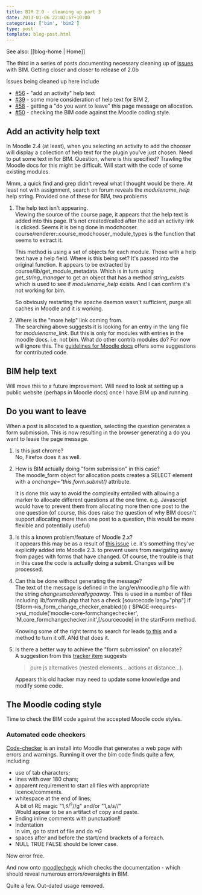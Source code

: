 ```yaml
---
title: BIM 2.0 - cleaning up part 3
date: 2013-01-06 22:02:57+10:00
categories: ['bim', 'bim2']
type: post
template: blog-post.html
---
```


See also: [[blog-home | Home]]

The third in a series of posts documenting necessary cleaning up of [issues](https://github.com/djplaner/BIM/issues?labels=immediate&state=open) with BIM. Getting closer and closer to release of 2.0b

Issues being cleaned up here include

- [#56](https://github.com/djplaner/BIM/issues/56) - "add an activity" help text
- [#39](https://github.com/djplaner/BIM/issues/39) - some more consideration of help text for BIM 2.
- [#58](https://github.com/djplaner/BIM/issues/58) - getting a "do you want to leave" this page message on allocation.
- [#50](https://github.com/djplaner/BIM/issues/50) - checking the BIM code against the Moodle coding style.

## Add an activity help text

In Moodle 2.4 (at least), when you selecting an activity to add the chooser will display a collection of help text for the plugin you've just chosen. Need to put some text in for BIM. Question, where is this specified? Trawling the Moodle docs for this might be difficult. Will start with the code of some existing modules.

Mmm, a quick find and grep didn't reveal what I thought would be there. At least not with assignment, search on forum reveals the _modulename\_help_ help string. Provided one of these for BIM, two problems

1. The help text isn't appearing.  
    Viewing the source of the course page, it appears that the help text is added into this page. It's not created/called after the add an activity link is clicked. Seems it is being done in modchooser. course/renderer::course\_modchooser\_module\_types is the function that seems to extract it.
    
    This method is using a set of objects for each module. Those with a help text have a help field. Where is this being set? It's passed into the original function. It appears to be extracted by course/lib/get\_module\_metadata. Which is in turn using _get\_string\_manager_ to get an object that has a method _string\_exists_ which is used to see if _modulename\_help_ exists. And I can confirm it's not working for bim.
    
    So obviously restarting the apache daemon wasn't sufficient, purge all caches in Moodle and it is working.
    
2. Where is the "more help" link coming from.  
    The searching above suggests it is looking for an entry in the lang file for _modulename\_link_. But this is only for modules with entries in the moodle docs. i.e. not bim. What do other contrib modules do? For now will ignore this. The [guidelines for Moodle docs](http://docs.moodle.org/24/en/MoodleDocs:Guidelines_for_contributors) offers some suggestions for contributed code.

## BIM help text

Will move this to a future improvement. Will need to look at setting up a public website (perhaps in Moodle docs) once I have BIM up and running.

## Do you want to leave

When a post is allocated to a question, selecting the question generates a form submission. This is now resulting in the browser generating a do you want to leave the page message.

1. Is this just chrome?  
    No, Firefox does it as well.
2. How is BIM actually doing "form submission" in this case?  
    The moodle\_form object for allocation posts creates a SELECT element with a _onchange="this.form.submit()_ attribute.
    
    It is done this way to avoid the complexity entailed with allowing a marker to allocate different questions at the one time. e.g. Javascript would have to prevent them from allocating more then one post to the one question (of course, this does raise the question of why BIM doesn't support allocating more than one post to a question, this would be more flexible and potentially useful)
    
3. Is this a known problem/feature of Moodle 2.x?  
    It appears this may be as a result of [this issue](https://tracker.moodle.org/browse/MDL-31315) i.e. it's something they've explicitly added into Moodle 2.3. to prevent users from navigating away from pages with forms that have changed. Of course, the trouble is that in this case the code is actually doing a submit. Changes will be processed.
4. Can this be done without generating the message?  
    The text of the message is defined in the lang/en/moodle.php file with the string _changesmadereallygoaway_. This is used in a number of files including lib/formslib.php that has a check \[sourcecode lang="php"\] if ($form->is\_form\_change\_checker\_enabled()) { $PAGE->requires->yui\_module('moodle-core-formchangechecker', 'M.core\_formchangechecker.init',\[/sourcecode\] in the startForm method.
    
    Knowing some of the right terms to search for leads [to this](http://docs.moodle.org/dev/lib/formslib.php_Form_Definition#disable_form_change_checker) and a method to turn it off. ANd that does it.
    

6. Is there a better way to achieve the "form submission" on allocate?  
    A suggestion from this [tracker item](https://tracker.moodle.org/browse/MDL-35395?page=com.atlassian.jira.plugin.system.issuetabpanels:all-tabpanel) suggests
    
    > pure js alternatives (nested elements... actions at distance...).
    
    Appears this old hacker may need to update some knowledge and modify some code.

## The Moodle coding style

Time to check the BIM code against the accepted Moodle code styles.

### Automated code checkers

[Code-checker](https://moodle.org/plugins/view.php?plugin=local_codechecker) is an install into Moodle that generates a web page with errors and warnings. Running it over the bim code finds quite a few, including:

- use of tab characters;
- lines with over 180 chars;
- apparent requirement to start all files with appropriate licence/comments.
- whitespace at the end of lines;  
    A bit of RE magic "1,$s/^s$//g" and/or "1,$s/s$//"  
    Would appear to be an artifact of copy and paste.
- Ending inline comments with punctuation!!
- Indentation  
    in vim, go to start of file and do _\=G_
- spaces after and before the start/end brackets of a foreach.
- NULL TRUE FALSE should be lower case.

Now error free.

And now onto [moodlecheck](https://github.com/marinaglancy/moodle-local_moodlecheck) which checks the documentation - which should reveal numerous errors/oversights in BIM.

Quite a few. Out-dated usage removed.